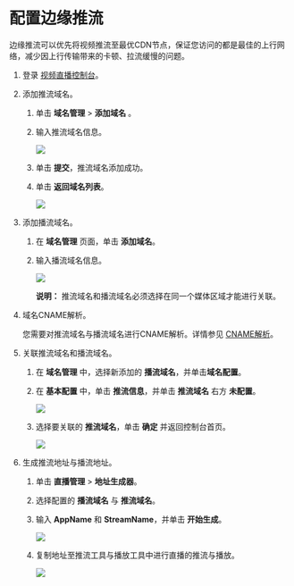 # 配置边缘推流

边缘推流可以优先将视频推流至最优CDN节点，保证您访问的都是最佳的上行网络，减少因上行传输带来的卡顿、拉流缓慢的问题。

1.  登录 [视频直播控制台](https://live.console.aliyun.com/)。
2.  添加推流域名。
    1.  单击 **域名管理** \> **添加域名** 。
    2.  输入推流域名信息。

        ![](https://static-aliyun-doc.oss-cn-hangzhou.aliyuncs.com/assets/img/zh-CN/7579089951/p11570.png)

    3.  单击 **提交**，推流域名添加成功。
    4.  单击 **返回域名列表**。

        ![](https://static-aliyun-doc.oss-cn-hangzhou.aliyuncs.com/assets/img/zh-CN/7579089951/p11571.png)

3.  添加播流域名。
    1.  在 **域名管理** 页面，单击 **添加域名**。
    2.  输入播流域名信息。

        ![](https://static-aliyun-doc.oss-cn-hangzhou.aliyuncs.com/assets/img/zh-CN/7579089951/p11572.png)

        **说明：** 推流域名和播流域名必须选择在同一个媒体区域才能进行关联。

4.  域名CNAME解析。

    您需要对推流域名与播流域名进行CNAME解析。详情参见 [CNAME解析](/cn.zh-CN/用户指南/域名管理/解析CNAME.md)。

5.  关联推流域名和播流域名。
    1.  在 **域名管理** 中，选择新添加的 **播流域名**，并单击**域名配置**。
    2.  在 **基本配置** 中，单击 **推流信息**，并单击 **推流域名** 右方 **未配置**。

        ![](https://static-aliyun-doc.oss-cn-hangzhou.aliyuncs.com/assets/img/zh-CN/7579089951/p11574.png)

    3.  选择要关联的 **推流域名**，单击 **确定** 并返回控制台首页。

        ![](https://static-aliyun-doc.oss-cn-hangzhou.aliyuncs.com/assets/img/zh-CN/7579089951/p11575.png)

6.  生成推流地址与播流地址。
    1.  单击 **直播管理** \> **地址生成器**。
    2.  选择配置的 **播流域名** 与 **推流域名**。
    3.  输入 **AppName** 和 **StreamName**，并单击 **开始生成**。

        ![](https://static-aliyun-doc.oss-cn-hangzhou.aliyuncs.com/assets/img/zh-CN/7579089951/p37573.png)

    4.  复制地址至推流工具与播放工具中进行直播的推流与播放。

        ![](https://static-aliyun-doc.oss-cn-hangzhou.aliyuncs.com/assets/img/zh-CN/8579089951/p11577.png)



